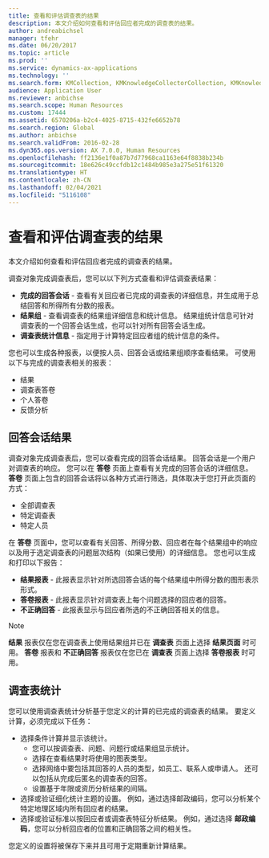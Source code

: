 ```yaml
---
title: 查看和评估调查表的结果
description: 本文介绍如何查看和评估回应者完成的调查表的结果。
author: andreabichsel
manager: tfehr
ms.date: 06/20/2017
ms.topic: article
ms.prod: ''
ms.service: dynamics-ax-applications
ms.technology: ''
ms.search.form: KMCollection, KMKnowledgeCollectorCollection, KMKnowledgeCollectorUserResults, HcmLearningWorkspace
audience: Application User
ms.reviewer: anbichse
ms.search.scope: Human Resources
ms.custom: 17444
ms.assetid: 6570206a-b2c4-4025-8715-432fe6652b78
ms.search.region: Global
ms.author: anbichse
ms.search.validFrom: 2016-02-28
ms.dyn365.ops.version: AX 7.0.0, Human Resources
ms.openlocfilehash: ff2136e1f0a87b7d77968ca1163e64f8838b234b
ms.sourcegitcommit: 18e626c49ccfdb12c1484b985e3a275e51f61320
ms.translationtype: HT
ms.contentlocale: zh-CN
ms.lasthandoff: 02/04/2021
ms.locfileid: "5116108"
---
```

# <a name="view-and-evaluate-the-results-of-questionnaires"></a>查看和评估调查表的结果

本文介绍如何查看和评估回应者完成的调查表的结果。 

调查对象完成调查表后，您可以以下列方式查看和评估调查表结果：

-   **完成的回答会话** - 查看有关回应者已完成的调查表的详细信息，并生成用于总结回答和所得所有分数的报表。
-   **结果组** - 查看调查表的结果组详细信息和统计信息。 结果组统计信息可针对调查表的一个回答会话生成，也可以针对所有回答会话生成。
-   **调查表统计信息** - 指定用于计算特定回应者组的统计信息的条件。

您也可以生成各种报表，以便按人员、回答会话或结果组顺序查看结果。 可使用以下与完成的调查表相关的报表：

-   结果
-   调查表答卷
-   个人答卷
-   反馈分析

## <a name="answer-session-results"></a>回答会话结果

调查对象完成调查表后，您可以查看完成的回答会话结果。 回答会话是一个用户对调查表的响应。 您可以在 **答卷** 页面上查看有关完成的回答会话的详细信息。 **答卷** 页面上包含的回答会话将以各种方式进行筛选，具体取决于您打开此页面的方式：

-   全部调查表
-   特定调查表
-   特定人员

在 **答卷** 页面中，您可以查看有关回答、所得分数、回应者在每个结果组中的响应以及用于选定调查表的问题层次结构（如果已使用）的详细信息。 您也可以生成和打印以下报告：

-   **结果报表** - 此报表显示针对所选回答会话的每个结果组中所得分数的图形表示形式。
-   **答卷报表** - 此报表显示针对调查表上每个问题选择的回应者的回答。
-   **不正确回答** - 此报表显示与回应者所选的不正确回答相关的信息。

> [!NOTE]
> **结果** 报表仅在您在调查表上使用结果组并已在 **调查表** 页面上选择 **结果页面** 时可用。 **答卷** 报表和 **不正确回答** 报表仅在您已在 **调查表** 页面上选择 **答卷报表** 时可用。

## <a name="questionnaire-statistics"></a>调查表统计

您可以使用调查表统计分析基于您定义的计算的已完成的调查表的结果。 要定义计算，必须完成以下任务：

-   选择条件计算并显示该统计。
    -   您可以按调查表、问题、问题行或结果组显示统计。
    -   选择在查看结果时将使用的图表类型。
    -   选择网络中要包括其回答的人员的类型，如员工、联系人或申请人。 还可以包括从完成后匿名的调查表的回答。
    -   设置基于年限或资历分析结果的间隔。
-   选择或验证细化统计主题的设置。 例如，通过选择邮政编码，您可以分析某个特定地理区域内所有回应者的结果。
-   选择或验证标准以按回应者或调查表特征分析结果。 例如，通过选择 **邮政编码**，您可以分析回应者的位置和正确回答之间的相关性。

您定义的设置将被保存下来并且可用于定期重新计算结果。